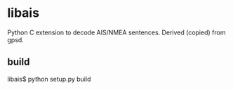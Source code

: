 libais
======

Python C extension to decode AIS/NMEA sentences.
Derived (copied) from gpsd.

build
-----

libais$ python setup.py build
